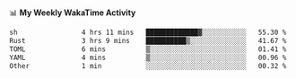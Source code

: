 <!--
**stamp711/stamp711** is a ✨ _special_ ✨ repository because its `README.md` (this file) appears on your GitHub profile.

Here are some ideas to get you started:

- 🔭 I’m currently working on ...
- 🌱 I’m currently learning ...
- 👯 I’m looking to collaborate on ...
- 🤔 I’m looking for help with ...
- 💬 Ask me about ...
- 📫 How to reach me: ...
- 😄 Pronouns: ...
- ⚡ Fun fact: ...
-->

📊 **My Weekly WakaTime Activity**

<!--START_SECTION:waka-->

```txt
sh                4 hrs 11 mins   █████████████▓░░░░░░░░░░░   55.30 %
Rust              3 hrs 9 mins    ██████████▒░░░░░░░░░░░░░░   41.67 %
TOML              6 mins          ▒░░░░░░░░░░░░░░░░░░░░░░░░   01.41 %
YAML              4 mins          ▒░░░░░░░░░░░░░░░░░░░░░░░░   00.96 %
Other             1 min           ░░░░░░░░░░░░░░░░░░░░░░░░░   00.32 %
```

<!--END_SECTION:waka-->
